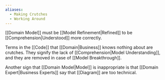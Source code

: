 ```yaml
---
aliases:
  - Making Crutches
  - Working Around
---
```

[[Domain Model]] must be [[Model Refinement|Refined]] to be [[Comprehension|Understood]] more correctly.

Terms in the [[Code]] that [[Domain|Business]] knows nothing about are crutches. They signify the lack of [[Comprehension|Model Understanding]], and they are removed in case of [[Model Breakthrough]].

Another sign that [[Domain Model|Model]] is inappropriate is that [[Domain Expert|Business Experts]] say that [[Diagram]] are too technical.
